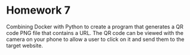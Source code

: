 # Homework 7

Combining Docker with Python to create a program that generates a QR code PNG file that
contains a URL. The QR code can be viewed with the camera on your phone to allow a user to click on it and send them to the target website.
